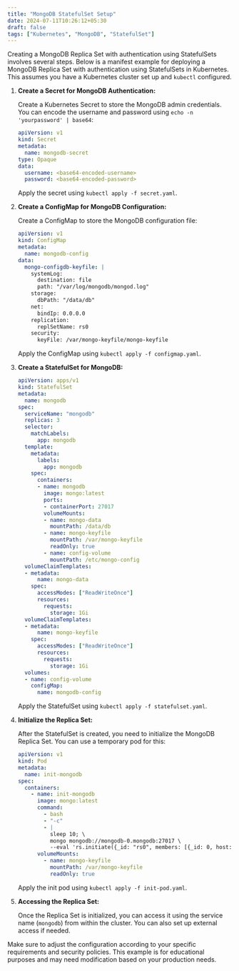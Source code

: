 ```yaml
---
title: "MongoDB StatefulSet Setup"
date: 2024-07-11T10:26:12+05:30
draft: false
tags: ["Kubernetes", "MongoDB", "StatefulSet"]
---
```


Creating a MongoDB Replica Set with authentication using StatefulSets involves several steps. Below is a manifest example for deploying a MongoDB Replica Set with authentication using StatefulSets in Kubernetes. This assumes you have a Kubernetes cluster set up and `kubectl` configured.

1. **Create a Secret for MongoDB Authentication:**

   Create a Kubernetes Secret to store the MongoDB admin credentials. You can encode the username and password using `echo -n 'yourpassword' | base64`:

   ```yaml
   apiVersion: v1
   kind: Secret
   metadata:
     name: mongodb-secret
   type: Opaque
   data:
     username: <base64-encoded-username>
     password: <base64-encoded-password>
   ```

   Apply the secret using `kubectl apply -f secret.yaml`.

2. **Create a ConfigMap for MongoDB Configuration:**

   Create a ConfigMap to store the MongoDB configuration file:

   ```yaml
   apiVersion: v1
   kind: ConfigMap
   metadata:
     name: mongodb-config
   data:
     mongo-configdb-keyfile: |
       systemLog:
         destination: file
         path: "/var/log/mongodb/mongod.log"
       storage:
         dbPath: "/data/db"
       net:
         bindIp: 0.0.0.0
       replication:
         replSetName: rs0
       security:
         keyFile: /var/mongo-keyfile/mongo-keyfile
   ```

   Apply the ConfigMap using `kubectl apply -f configmap.yaml`.

3. **Create a StatefulSet for MongoDB:**

   ```yaml
   apiVersion: apps/v1
   kind: StatefulSet
   metadata:
     name: mongodb
   spec:
     serviceName: "mongodb"
     replicas: 3
     selector:
       matchLabels:
         app: mongodb
     template:
       metadata:
         labels:
           app: mongodb
       spec:
         containers:
         - name: mongodb
           image: mongo:latest
           ports:
           - containerPort: 27017
           volumeMounts:
           - name: mongo-data
             mountPath: /data/db
           - name: mongo-keyfile
             mountPath: /var/mongo-keyfile
             readOnly: true
           - name: config-volume
             mountPath: /etc/mongo-config
     volumeClaimTemplates:
     - metadata:
         name: mongo-data
       spec:
         accessModes: ["ReadWriteOnce"]
         resources:
           requests:
             storage: 1Gi
     volumeClaimTemplates:
     - metadata:
         name: mongo-keyfile
       spec:
         accessModes: ["ReadWriteOnce"]
         resources:
           requests:
             storage: 1Gi
     volumes:
     - name: config-volume
       configMap:
         name: mongodb-config
   ```

   Apply the StatefulSet using `kubectl apply -f statefulset.yaml`.

4. **Initialize the Replica Set:**

   After the StatefulSet is created, you need to initialize the MongoDB Replica Set. You can use a temporary pod for this:

   ```yaml
   apiVersion: v1
   kind: Pod
   metadata:
     name: init-mongodb
   spec:
     containers:
       - name: init-mongodb
         image: mongo:latest
         command:
           - bash
           - "-c"
           - |
             sleep 10; \
             mongo mongodb://mongodb-0.mongodb:27017 \
             --eval 'rs.initiate({_id: "rs0", members: [{_id: 0, host: "mongodb-0.mongodb:27017"}, {_id: 1, host: "mongodb-1.mongodb:27017"}, {_id: 2, host: "mongodb-2.mongodb:27017"}]})'
         volumeMounts:
           - name: mongo-keyfile
             mountPath: /var/mongo-keyfile
             readOnly: true
   ```

   Apply the init pod using `kubectl apply -f init-pod.yaml`.

5. **Accessing the Replica Set:**

   Once the Replica Set is initialized, you can access it using the service name (`mongodb`) from within the cluster. You can also set up external access if needed.

Make sure to adjust the configuration according to your specific requirements and security policies. This example is for educational purposes and may need modification based on your production needs.
